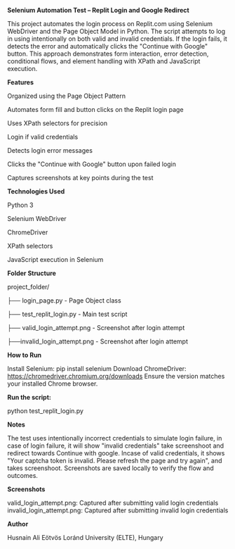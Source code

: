 **Selenium Automation Test – Replit Login and Google Redirect**

This project automates the login process on Replit.com using Selenium WebDriver and the Page Object Model in Python.
The script attempts to log in using intentionally on both valid and invalid credentials. If the login fails, it detects the error and automatically clicks the "Continue with Google" button. This approach demonstrates form interaction, error detection, conditional flows, and element handling with XPath and JavaScript execution.

**Features**

Organized using the Page Object Pattern

Automates form fill and button clicks on the Replit login page

Uses XPath selectors for precision

Login if valid credentials

Detects login error messages

Clicks the "Continue with Google" button upon failed login

Captures screenshots at key points during the test


**Technologies Used**

Python 3

Selenium WebDriver

ChromeDriver

XPath selectors

JavaScript execution in Selenium

**Folder Structure**

project_folder/

├── login_page.py - Page Object class

├── test_replit_login.py - Main test script

├── valid_login_attempt.png - Screenshot after login attempt

├──invalid_login_attempt.png - Screenshot after login attempt

**How to Run**

Install Selenium:
pip install selenium
Download ChromeDriver:
https://chromedriver.chromium.org/downloads
Ensure the version matches your installed Chrome browser.

**Run the script:**

python test_replit_login.py

**Notes**

The test uses intentionally incorrect credentials to simulate login failure, in case of login failure, it will show "invalid credentials" take screenshoot and redirect towards Continue with google.
Incase of valid credentials, it shows "Your captcha token is invalid. Please refresh the page and try again", and takes screenshoot.
Screenshots are saved locally to verify the flow and outcomes.

**Screenshots**

valid_login_attempt.png: Captured after submitting valid login credentials
invalid_login_attempt.png: Captured after submitting invalid login credentials

**Author**

Husnain Ali
Eötvös Loránd University (ELTE), Hungary

